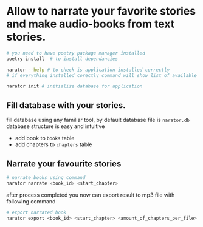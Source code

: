 # Allow to narrate your favorite stories and make audio-books from text stories.

```bash
# you need to have poetry package manager installed
poetry install  # to install dependancies

narator --help # to check is application installed correctly
# if everything installed corectly command will show list of available commands
```

```bash
narator init # initialize database for application
```

## Fill database with your stories. 

fill database using any familiar tool, by default database file is `narator.db`
database structure is easy and intuitive

- add book to `books` table
- add chapters to `chapters` table

## Narrate your favourite stories 
```bash
# narrate books using command
narator narrate <book_id> <start_chapter>
```
after process completed you now can export result to mp3 file with following command
```bash
# export narrated book 
narator export <book_id> <start_chapter> <amount_of_chapters_per_file> --cover=<path_to_cover_img>
```